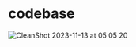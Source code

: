 # codebase
![CleanShot 2023-11-13 at 05 05 20](https://github.com/ysfyldrm/codebase/assets/19428769/205dabae-824e-41b2-8e46-6bee9d4a275a)
